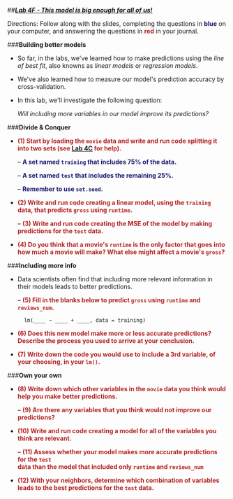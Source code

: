 ##***<u>Lab 4F - This model is big enough for all of us!</u>***

Directions: Follow along with the slides, completing the questions in <span style="color:midnightblue;">**blue**</span> on your computer, and answering the questions in <span style="color:firebrick;">**red**</span> in your journal.

###**Building better models**
* So far, in the labs, we've learned how to make predictions using the *line of best fit*, also knowns as *linear models* or *regression models*.

* We've also learned how to measure our model's prediction accuracy by cross-validation.

* In this lab, we'll investigate the following question:

    *Will including more variables in our model improve its predictions?*

###**Divide & Conquer**
* <span style="color:firebrick;">**(1) Start by loading the ```movie``` data and write and run code splitting it into two sets (see [Lab 4C](lab4c.md) for help).**</span>

    – <span style="color:midnightblue;">**A set named ```training``` that includes 75% of the data.**</span>

    – <span style="color:midnightblue;">**A set named ```test``` that includes the remaining 25%.**</span>

    – <span style="color:midnightblue;">**Remember to use ```set.seed```.**</span>

* <span style="color:firebrick;">**(2) Write and run code creating a linear model, using the ```training``` data, that predicts ```gross``` using ```runtime```.**</span>

    – <span style="color:firebrick;">**(3) Write and run code creating the MSE of the model by making predictions for the ```test``` data.**</span>

* <span style="color:firebrick;">**(4) Do you think that a movie's ```runtime``` is the only factor that goes into how much a
movie will make? What else might affect a movie's ```gross```?**</span>

###**Including more info**
* Data scientists often find that including more relevant information in their models leads to
better predictions.

    – <span style="color:firebrick;">**(5) Fill in the blanks below to predict ```gross``` using ```runtime``` and ```reviews_num```.**</span>

        lm(____ ~ ____ + ____, data = training)

* <span style="color:firebrick;">**(6) Does this new model make more or less accurate predictions? Describe the process
you used to arrive at your conclusion.**</span>

* <span style="color:firebrick;">**(7) Write down the code you would use to include a 3rd variable, of your choosing, in
your ```lm()```.**</span>

###**Own your own**
* <span style="color:firebrick;">**(8) Write down which other variables in the ```movie``` data you think would help you make
better predictions.**</span>

    – <span style="color:firebrick;">**(9) Are there any variables that you think would not improve our predictions?**</span>

* <span style="color:firebrick;">**(10) Write and run code creating a model for all of the variables you think are relevant.**</span>

    – <span style="color:firebrick;">**(11) Assess whether your model makes more accurate predictions for the ```test```   
    data than the model that included only ```runtime``` and ```reviews_num```**</span>

* <span style="color:firebrick;">**(12) With your neighbors, determine which combination of variables leads to the best
predictions for the ```test``` data.**</span>